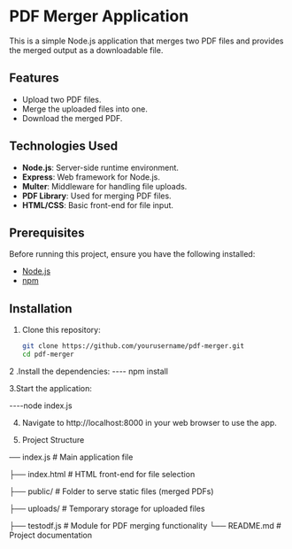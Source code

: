 # PDF Merger Application

This is a simple Node.js application that merges two PDF files and provides the merged output as a downloadable file.

## Features
- Upload two PDF files.
- Merge the uploaded files into one.
- Download the merged PDF.

## Technologies Used
- **Node.js**: Server-side runtime environment.
- **Express**: Web framework for Node.js.
- **Multer**: Middleware for handling file uploads.
- **PDF Library**: Used for merging PDF files.
- **HTML/CSS**: Basic front-end for file input.

## Prerequisites

Before running this project, ensure you have the following installed:

- [Node.js](https://nodejs.org/)
- [npm](https://www.npmjs.com/)

## Installation

1. Clone this repository:
   ```bash
   git clone https://github.com/yourusername/pdf-merger.git
   cd pdf-merger
   
2 .Install the dependencies:
---- npm install

3.Start the application:

----node index.js

4. Navigate to http://localhost:8000 in your web browser to use the app.

5.  Project Structure
   
 ── index.js              # Main application file
 
├── index.html          # HTML front-end for file selection

├── public/             # Folder to serve static files (merged PDFs)

├── uploads/            # Temporary storage for uploaded files

├── testodf.js          # Module for PDF merging functionality
└── README.md           # Project documentation

   


